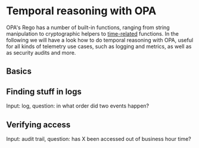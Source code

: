 # Temporal reasoning with OPA

OPA's Rego has a number of built-in functions, ranging from string manipulation to cryptographic helpers to [time-related](https://www.openpolicyagent.org/docs/latest/policy-reference/#time) functions. In the following we will have a look how to do temporal reasoning with OPA, useful for all kinds of telemetry use cases, such as logging and metrics, as well as as security audits and more.

## Basics

## Finding stuff in logs

Input: log, question: in what order did two events happen?

## Verifying access

Input: audit trail, question: has X been accessed out of business hour time?
